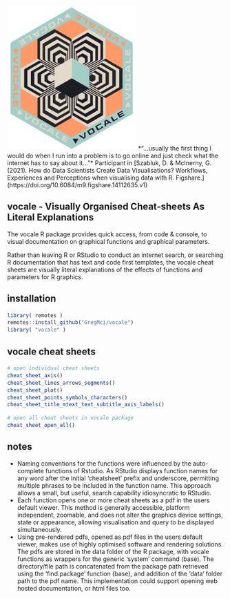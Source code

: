 
<p align="left">
  <img width="300"  src="https://github.com/GregMci/vocale/blob/master/vocale%20hex%20logo.png" style="float; right;" />
*“…usually the first thing I would do when I run into a problem is to go online and just check what the internet has to say about it…”* Participant in [Szabluk, D. & McInerny, G. (2021). How do Data Scientists Create Data Visualisations? Workflows, Experiences and Perceptions when visualising data with R. Figshare.](https://doi.org/10.6084/m9.figshare.14112635.v1) 
</p>




## vocale - Visually Organised Cheat-sheets As Literal Explanations

The vocale R package provides quick access, from code & console, to visual documentation on graphical functions and graphical parameters. 

Rather than leaving R or RStudio to conduct an internet search, or searching R documentation that has text and code first templates, the vocale cheat sheets are visually literal explanations of the effects of functions and parameters for R graphics. 


## installation

```r
library( remotes )
remotes::install_github("GregMci/vocale")  
library( "vocale" )
```  
  
## vocale cheat sheets

```r
# open individual cheat sheets
cheat_sheet_axis()
cheat_sheet_lines_arrows_segments()
cheat_sheet_plot()
cheat_sheet_points_symbols_characters()
cheat_sheet_title_mtext_text_subtitle_axis_labels()
```

```r
# open all cheat sheets in vocale package
cheat_sheet_open_all()
```

## notes

* Naming conventions for the functions were influenced by the auto-complete functions of Rstudio. As RStudio displays function names for any word after the initial ‘cheatsheet’ prefix and underscore, permitting multiple phrases to be included in the function name. This approach allows a small, but useful, search capability idiosyncratic to RStudio.
* Each function opens one or more cheat sheets as a pdf in the users default viewer. This method is generally accessible, platform independent, zoomable, and does not alter the graphics device settings, state or appearance, allowing visualisation and query to be displayed simultaneously. 
* Using pre-rendered pdfs, opened as pdf files in the users default viewer, makes use of highly optimised software and rendering solutions. The pdfs are stored in the data folder of the R package, with vocale functions as wrappers for the generic ‘system’ command (base). The directory/file path is concatenated from the package path retrieved using the ‘find.package’ function (base), and addition of the ‘data‘ folder path to the pdf name. This implementation could support opening web hosted documentation, or html files too.
